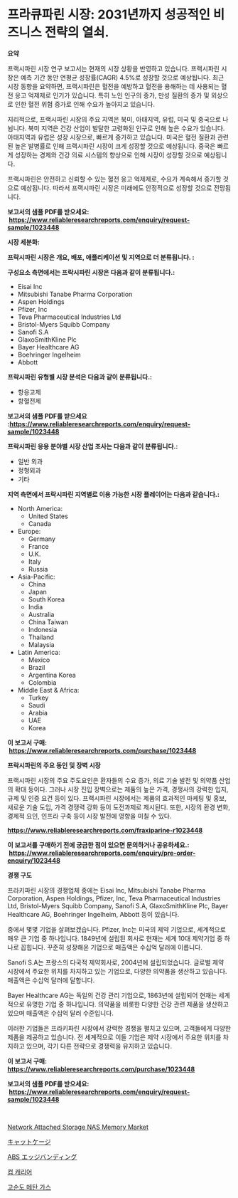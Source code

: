 <p><h1>프라큐파린 시장: 2031년까지 성공적인 비즈니스 전략의 열쇠.</h1></p><p><strong>요약</strong></p>
<p><p>프랙시파린 시장 연구 보고서는 현재의 시장 상황을 반영하고 있습니다. 프랙시파린 시장은 예측 기간 동안 연평균 성장률(CAGR) 4.5%로 성장할 것으로 예상됩니다. 최근 시장 동향을 요약하면, 프랙시파린은 혈전을 예방하고 혈전을 용해하는 데 사용되는 혈전 응고 억제제로 인기가 있습니다. 특히 노인 인구의 증가, 만성 질환의 증가 및 외상으로 인한 혈전 위험 증가로 인해 수요가 높아지고 있습니다.</p><p>지리적으로, 프랙시파린 시장의 주요 지역은 북미, 아태지역, 유럽, 미국 및 중국으로 나뉩니다. 북미 지역은 건강 산업이 발달한 고령화된 인구로 인해 높은 수요가 있습니다. 아태지역과 유럽은 성장 시장으로, 빠르게 증가하고 있습니다. 미국은 혈전 질환과 관련된 높은 발병률로 인해 프랙시파린 시장이 크게 성장할 것으로 예상됩니다. 중국은 빠르게 성장하는 경제와 건강 의료 시스템의 향상으로 인해 시장이 성장할 것으로 예상됩니다.</p><p>프랙시파린은 안전하고 신뢰할 수 있는 혈전 응고 억제제로, 수요가 계속해서 증가할 것으로 예상됩니다. 따라서 프랙시파린 시장은 미래에도 안정적으로 성장할 것으로 전망됩니다.</p></p>
<p><strong>보고서의 샘플 PDF를 받으세요: &nbsp;<a href="https://www.reliableresearchreports.com/enquiry/request-sample/1023448">https://www.reliableresearchreports.com/enquiry/request-sample/1023448</a></strong></p>
<p><strong>시장 세분화:</strong></p>
<p><strong> 프락시파린 시장은 개요, 배포, 애플리케이션 및 지역으로 더 분류됩니다. :</strong></p>
<p><strong>구성요소 측면에서는 프락시파린 시장은 다음과 같이 분류됩니다.:</strong></p>
<p><ul><li>Eisai Inc</li><li>Mitsubishi Tanabe Pharma Corporation</li><li>Aspen Holdings</li><li>Pfizer, Inc</li><li>Teva Pharmaceutical Industries Ltd</li><li>Bristol-Myers Squibb Company</li><li>Sanofi S.A</li><li>GlaxoSmithKline Plc</li><li>Bayer Healthcare AG</li><li>Boehringer Ingelheim</li><li>Abbott</li></ul></p>
<p><strong> 프락시파린 유형별 시장 분석은 다음과 같이 분류됩니다.:</strong></p>
<p><ul><li>항응고제</li><li>항혈전제</li></ul></p>
<p><strong>보고서의 샘플 PDF를 받으세요 :<a href="https://www.reliableresearchreports.com/enquiry/request-sample/1023448">https://www.reliableresearchreports.com/enquiry/request-sample/1023448</a></strong></p>
<p><strong> 프락시파린 응용 분야별 시장 산업 조사는 다음과 같이 분류됩니다.:</strong></p>
<p><ul><li>일반 외과</li><li>정형외과</li><li>기타</li></ul></p>
<p><strong>지역 측면에서 프락시파린 지역별로 이용 가능한 시장 플레이어는 다음과 같습니다.:</strong></p>
<p><ul>
    <li>
        North America:
        <ul>
            <li>United States</li>
            <li>Canada</li>
        </ul>
    </li>
    <li>
        Europe:
        <ul>
            <li>Germany</li>
            <li>France</li>
            <li>U.K.</li>
            <li>Italy</li>
            <li>Russia</li>
        </ul>
    </li>
    <li>
        Asia-Pacific:
        <ul>
            <li>China</li>
            <li>Japan</li>
            <li>South Korea</li>
            <li>India</li>
            <li>Australia</li>
            <li>China Taiwan</li>
            <li>Indonesia</li>
            <li>Thailand</li>
            <li>Malaysia</li>
        </ul>
    </li>
    <li>
        Latin America:
        <ul>
            <li>Mexico</li>
            <li>Brazil</li>
            <li>Argentina Korea</li>
            <li>Colombia</li>
        </ul>
    </li>
    <li>
        Middle East & Africa:
        <ul>
            <li>Turkey</li>
            <li>Saudi</li>
            <li>Arabia</li>
            <li>UAE</li>
            <li>Korea</li>
        </ul>
    </li>
    </ul></p>
<p><strong>이 보고서 구매: &nbsp;<a href="https://www.reliableresearchreports.com/purchase/1023448">https://www.reliableresearchreports.com/purchase/1023448</a></strong></p>
<p><strong>프락시파린의 주요 동인 및 장벽 시장</strong></p>
<p><p>프랙시파린 시장의 주요 주도요인은 환자들의 수요 증가, 의료 기술 발전 및 의약품 산업의 확대 등이다. 그러나 시장 진입 장벽으로는 제품의 높은 가격, 경쟁사의 강력한 입지, 규제 및 인증 요건 등이 있다. 프랙시파린 시장에서는 제품의 효과적인 마케팅 및 홍보, 새로운 기술 도입, 가격 경쟁력 강화 등이 도전과제로 제시된다. 또한, 시장의 환경 변화, 경제적 요인, 인프라 구축 등이 시장 발전에 영향을 미칠 수 있다.</p></p>
<p><strong><a href="https://www.reliableresearchreports.com/fraxiparine-r1023448">https://www.reliableresearchreports.com/fraxiparine-r1023448</a></strong></p>
<p><strong>이 보고서를 구매하기 전에 궁금한 점이 있으면 문의하거나 공유하세요.: &nbsp;<a href="https://www.reliableresearchreports.com/enquiry/pre-order-enquiry/1023448">https://www.reliableresearchreports.com/enquiry/pre-order-enquiry/1023448</a></strong></p>
<p><strong>경쟁 구도</strong></p>
<p><p>프라키파린 시장의 경쟁업체 중에는 Eisai Inc, Mitsubishi Tanabe Pharma Corporation, Aspen Holdings, Pfizer, Inc, Teva Pharmaceutical Industries Ltd, Bristol-Myers Squibb Company, Sanofi S.A, GlaxoSmithKline Plc, Bayer Healthcare AG, Boehringer Ingelheim, Abbott 등이 있습니다.</p><p>중에서 몇몇 기업을 살펴보겠습니다. Pfizer, Inc는 미국의 제약 기업으로, 세계적으로 매우 큰 기업 중 하나입니다. 1849년에 설립된 회사로 현재는 세계 10대 제약기업 중 하나로 꼽힙니다. 꾸준히 성장해온 기업으로 매출액은 수십억 달러에 이릅니다.</p><p>Sanofi S.A는 프랑스의 다국적 제약회사로, 2004년에 설립되었습니다. 글로벌 제약 시장에서 주요한 위치를 차지하고 있는 기업으로, 다양한 의약품을 생산하고 있습니다. 매출액은 수십억 달러에 달합니다.</p><p>Bayer Healthcare AG는 독일의 건강 관리 기업으로, 1863년에 설립되어 현재는 세계적으로 유명한 기업 중 하나입니다. 의약품을 비롯한 다양한 건강 관련 제품을 생산하고 있으며 매출액은 수십억 달러 수준입니다.</p><p>이러한 기업들은 프라키파린 시장에서 강력한 경쟁을 펼치고 있으며, 고객들에게 다양한 제품을 제공하고 있습니다. 전 세계적으로 이들 기업은 제약 시장에서 주요한 위치를 차지하고 있으며, 각기 다른 전략으로 경쟁력을 유지하고 있습니다.</p></p>
<p><strong>이 보고서 구매: &nbsp; <a href="https://www.reliableresearchreports.com/purchase/1023448">https://www.reliableresearchreports.com/purchase/1023448</a></strong></p>
<p><strong>보고서의 샘플 PDF를 받으세요: &nbsp;<a href="https://www.reliableresearchreports.com/enquiry/request-sample/1023448">https://www.reliableresearchreports.com/enquiry/request-sample/1023448</a></strong><strong></strong></p>
<p>&nbsp;</p>
<p><p><a href="https://medium.com/@madw10245644/analyzing-network-attached-storage-nas-memory-market-global-industry-perspective-and-forecast-e93562e92116">Network Attached Storage NAS Memory Market</a></p><p><a href="https://medium.com/@jaylonlesch1993/%E7%8C%AB%E7%94%A8%E3%81%AE%E3%82%B1%E3%83%BC%E3%82%B8%E5%B8%82%E5%A0%B4-%E3%82%B7%E3%82%A7%E3%82%A2-%E5%B8%82%E5%A0%B4%E5%8B%95%E5%90%91-%E3%81%8A%E3%82%88%E3%81%B3%E5%B0%86%E6%9D%A5%E3%81%AE%E6%88%90%E9%95%B7%E3%82%92%E6%8E%A2%E3%82%8B-7966762205bd">キャットケージ</a></p><p><a href="https://medium.com/@austinjames1907/abs%E3%82%A8%E3%83%83%E3%82%B8%E3%83%90%E3%83%B3%E3%83%87%E3%82%A3%E3%83%B3%E3%82%B0%E5%B8%82%E5%A0%B4%E3%81%AF-2031%E5%B9%B4%E3%81%BE%E3%81%A7%E3%81%AE%E5%B8%82%E5%A0%B4%E3%82%B7%E3%82%A7%E3%82%A2-%E3%82%B5%E3%82%A4%E3%82%BA-%E3%81%8A%E3%82%88%E3%81%B3%E4%BA%88%E6%B8%AC%E3%81%95%E3%82%8C%E3%82%8B%E4%BA%88%E6%B8%AC%E3%81%AB%E7%84%A6%E7%82%B9%E3%82%92%E5%BD%93%E3%81%A6%E3%81%A6%E3%81%84%E3%81%BE%E3%81%99-b9c3f3a8764e">ABS エッジバンディング</a></p><p><a href="https://medium.com/@joanacasper2001/%EC%BB%B5-%EC%BA%90%EB%A6%AC%EC%96%B4-%EC%8B%9C%EC%9E%A5-2031%EB%85%84%EA%B9%8C%EC%A7%80%EC%9D%98-%ED%8A%B8%EB%A0%8C%EB%93%9C-%EC%98%88%EC%B8%A1-%EB%B0%8F-%EA%B2%BD%EC%9F%81-%EB%B6%84%EC%84%9D-7d331e29bf1e">컵 캐리어</a></p><p><a href="https://medium.com/@obiemante1922/%EA%B3%A0%EC%88%9C%EB%8F%84-%EB%A9%94%ED%83%84-%EA%B0%80%EC%8A%A4-%EC%8B%9C%EC%9E%A5-%EA%B7%9C%EB%AA%A8-%EB%B0%8F-%EC%8B%9C%EC%9E%A5-%EB%8F%99%ED%96%A5-%EC%99%84%EC%A0%84%ED%95%9C-%EC%82%B0%EC%97%85-%EA%B0%9C%EC%9A%94-2024%EB%85%84%EB%B6%80%ED%84%B0-2031%EB%85%84%EA%B9%8C%EC%A7%80-794a2ed1d34a">고순도 메탄 가스</a></p></p>
